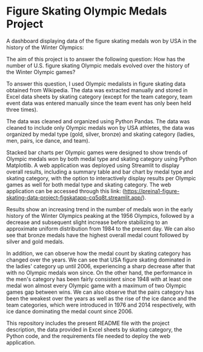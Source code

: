 # Figure Skating Olympic Medals Project
A dashboard displaying data of the figure skating medals won by USA in the history of the Winter Olympics:

The aim of this project is to answer the following question: How has the number of U.S. figure skating Olympic medals evolved over the history of the Winter Olympic games?

To answer this question, I used Olympic medalists in figure skating data obtained from Wikipedia. The data was extracted manually and stored in Excel data sheets by skating category (except for the team category, team event data was entered manually since the team event has only been held three times).

The data was cleaned and organized using Python Pandas. The data was cleaned to include only Olympic medals won by USA athletes, the data was organized by medal type (gold, silver, bronze) and skating category (ladies, men, pairs, ice dance, and team). 

Stacked bar charts per Olympic games were designed to show trends of Olympic medals won by both medal type and skating category using Python Matplotlib. A web application was deployed using Streamlit to display overall results, including a summary table and bar chart by medal type and skating category, with the option to interactively display results per Olympic games as well for both medal type and skating category. The web application can be accessed through this link: (https://preina1-figure-skating-data-project-figskatapp-cq5q8t.streamlit.app/). 

Results show an increasing trend in the number of medals won in the early history of the Winter Olympics peaking at the 1956 Olympics, followed by a decrease and subsequent slight increase before stabilizing to an approximate uniform distribution from 1984 to the present day. We can also see that bronze medals have the highest overall medal count followed by silver and gold medals. 

In addition, we can observe how the medal count by skating category has changed over the years. We can see that USA figure skating dominated in the ladies' category up until 2006, experiencing a sharp decrease after that with no Olympic medals won since. On the other hand, the performance in the men's category has been fairly consistent since 1948 with at least one medal won almost every Olympic game with a maximum of two Olympic games gap between wins. We can also observe that the pairs category has been the weakest over the years as well as the rise of the ice dance and the team categories, which were introduced in 1976 and 2014 respectively, with ice dance dominating the medal count since 2006.  

This repository includes the present README file with the project description, the data provided in Excel sheets by skating category, the Python code, and the requirements file needed to deploy the web application.
